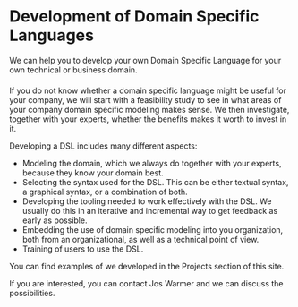 # Development of Domain Specific Languages

We can help you to develop your own Domain Specific Language for your own technical or business domain.

####

If you do not know whether a domain specific language might be useful for your company,  we will start with a feasibility study to see in what areas of your company domain specific modeling makes sense. We then investigate, together with your experts, whether the benefits makes it worth to invest in it.

Developing a DSL includes many different aspects:

*  Modeling the domain, which we always do together with your experts, because they know your domain best.
*  Selecting the syntax used for the DSL.  This can be either textual syntax, a graphical syntax,  or a combination of both.
*  Developing the tooling needed to work effectively with the DSL.  We usually do this in an iterative and incremental way to get feedback as early as possible.
*  Embedding the use of domain specific modeling into you organization, both from an organizational, as well as a technical point of view.
*  Training of users to use the DSL.

You can find examples of we developed in the Projects section of this site.

If you are interested, you can contact Jos Warmer and we can discuss the possibilities.

